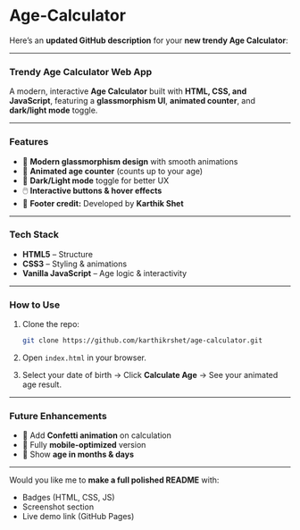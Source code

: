 # Age-Calculator
Here’s an **updated GitHub description** for your **new trendy Age Calculator**:

---

### **Trendy Age Calculator Web App**

A modern, interactive **Age Calculator** built with **HTML, CSS, and JavaScript**, featuring a **glassmorphism UI**, **animated counter**, and **dark/light mode** toggle.

---

### **Features**

* 🎨 **Modern glassmorphism design** with smooth animations
* 🔢 **Animated age counter** (counts up to your age)
* 🌙 **Dark/Light mode** toggle for better UX
* 🖱️ **Interactive buttons & hover effects**
* 👤 **Footer credit:** Developed by **Karthik Shet**

---

### **Tech Stack**

* **HTML5** – Structure
* **CSS3** – Styling & animations
* **Vanilla JavaScript** – Age logic & interactivity

---

### **How to Use**

1. Clone the repo:

   ```bash
   git clone https://github.com/karthikrshet/age-calculator.git
   ```
2. Open `index.html` in your browser.
3. Select your date of birth → Click **Calculate Age** → See your animated age result.

---

### **Future Enhancements**

* 🎉 Add **Confetti animation** on calculation
* 📱 Fully **mobile-optimized** version
* 📆 Show **age in months & days**

---

Would you like me to **make a full polished README** with:

* Badges (HTML, CSS, JS)
* Screenshot section
* Live demo link (GitHub Pages)
